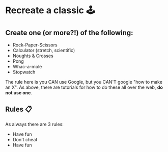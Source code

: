 # Recreate a classic 🕹️

## Create one (or more?!) of the following:

- Rock-Paper-Scissors
- Calculator (stretch, scientific)
- Noughts & Crosses
- Pong
- Whac-a-mole
- Stopwatch

The rule here is you CAN use Google, but you CAN'T google "how to make an X". As above, there are tutorials for how to do these all over the web, **do not use one**.

## Rules 📋

As always there are 3 rules:

- Have fun
- Don't cheat
- Have fun
